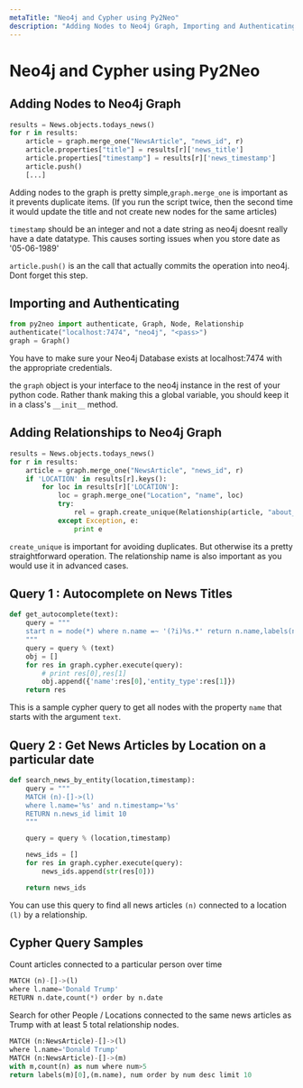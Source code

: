 ```yaml
---
metaTitle: "Neo4j and Cypher using Py2Neo"
description: "Adding Nodes to Neo4j Graph, Importing and Authenticating, Adding Relationships to Neo4j Graph, Query 1 : Autocomplete on News Titles, Query 2 : Get News Articles by Location on a particular date, Cypher Query Samples"
---
```


# Neo4j and Cypher using Py2Neo



## Adding Nodes to Neo4j Graph


```py
results = News.objects.todays_news()
for r in results:
    article = graph.merge_one("NewsArticle", "news_id", r)
    article.properties["title"] = results[r]['news_title']
    article.properties["timestamp"] = results[r]['news_timestamp']
    article.push()
    [...]

```

Adding nodes to the graph is pretty simple,`graph.merge_one` is important as it prevents duplicate items. (If you run the script twice, then the second time it would update the title and not create new nodes for the same articles)

`timestamp` should be an integer and not a date string as neo4j doesnt really have a  date datatype. This causes sorting issues when you store date as '05-06-1989'

`article.push()` is an the call that actually commits the operation into neo4j. Dont forget this step.



## Importing and Authenticating


```py
from py2neo import authenticate, Graph, Node, Relationship
authenticate("localhost:7474", "neo4j", "<pass>")
graph = Graph()

```

You have to make sure your Neo4j Database exists at localhost:7474 with the appropriate credentials.

the `graph` object is your interface to the neo4j instance in the rest of your python code. Rather thank making this a global variable, you should keep it in a class's `__init__` method.



## Adding Relationships to Neo4j Graph


```py
results = News.objects.todays_news()
for r in results:
    article = graph.merge_one("NewsArticle", "news_id", r)
    if 'LOCATION' in results[r].keys():
        for loc in results[r]['LOCATION']:
            loc = graph.merge_one("Location", "name", loc)
            try:
                rel = graph.create_unique(Relationship(article, "about_place", loc))
            except Exception, e:
                print e

```

`create_unique` is important for avoiding duplicates. But otherwise its a pretty straightforward operation.
The relationship name is also important as you would use it in advanced cases.



## Query 1 : Autocomplete on News Titles


```py
def get_autocomplete(text):
    query = """
    start n = node(*) where n.name =~ '(?i)%s.*' return n.name,labels(n) limit 10;
    """
    query = query % (text)
    obj = []
    for res in graph.cypher.execute(query):
        # print res[0],res[1]
        obj.append({'name':res[0],'entity_type':res[1]})
    return res

```

This is a sample cypher query to get all nodes with the property `name` that starts with the argument `text`.



## Query 2 : Get News Articles by Location on a particular date


```py
def search_news_by_entity(location,timestamp):
    query = """
    MATCH (n)-[]->(l) 
    where l.name='%s' and n.timestamp='%s'
    RETURN n.news_id limit 10
    """

    query = query % (location,timestamp)

    news_ids = []
    for res in graph.cypher.execute(query):
        news_ids.append(str(res[0]))

    return news_ids

```

You can use this query to find all news articles `(n)` connected to a location `(l)` by a relationship.



## Cypher Query Samples


Count articles connected to a particular person over time

```py
MATCH (n)-[]->(l) 
where l.name='Donald Trump'
RETURN n.date,count(*) order by n.date

```

Search for other People / Locations connected to the same news articles as Trump with at least 5 total relationship nodes.

```py
MATCH (n:NewsArticle)-[]->(l)
where l.name='Donald Trump'
MATCH (n:NewsArticle)-[]->(m)
with m,count(n) as num where num>5
return labels(m)[0],(m.name), num order by num desc limit 10

```

